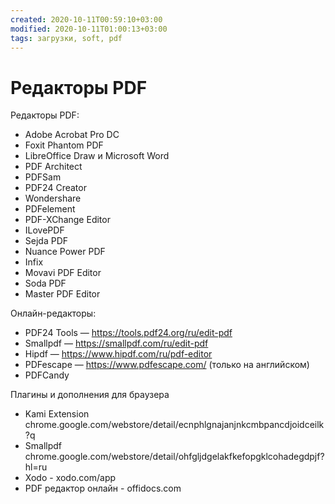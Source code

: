 ```yaml
---
created: 2020-10-11T00:59:10+03:00
modified: 2020-10-11T01:00:13+03:00
tags: загрузки, soft, pdf
---
```


# Редакторы PDF

Редакторы PDF:
- Adobe Acrobat Pro DC
- Foxit Phantom PDF
- LibreOffice Draw и Microsoft Word
- PDF Architect
- PDFSam
- PDF24 Creator
- Wondershare
- PDFelement
- PDF-XChange Editor
- ILovePDF
- Sejda PDF
- Nuance Power PDF
- Infix
- Movavi PDF Editor
- Soda PDF
- Master PDF Editor

Онлайн-редакторы:
- PDF24 Tools — https://tools.pdf24.org/ru/edit-pdf
- Smallpdf — https://smallpdf.com/ru/edit-pdf
- Hipdf — https://www.hipdf.com/ru/pdf-editor
- PDFescape — https://www.pdfescape.com/ (только на английском)
- PDFCandy

Плагины и дополнения для браузера
- Kami Extension chrome.google.com/webstore/detail/ecnphlgnajanjnkcmbpancdjoidceilk?q
- Smallpdf chrome.google.com/webstore/detail/ohfgljdgelakfkefopgklcohadegdpjf?hl=ru
- Xodo - xodo.com/app
- PDF редактор онлайн - offidocs.com
